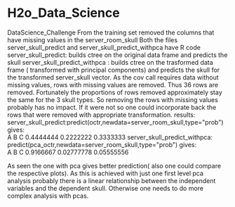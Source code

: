 # H2o_Data_Science
DataScience_Challenge
From the training set removed the columns that have missing values in the server_room_skull
Both the files server_skull_predict and server_skull_predict_withpca have R code
server_skull_predict: builds ctree on the original data frame and predicts the skull
server_skull_predict_withpca : builds ctree on the trasformed data frame ( transformed with principal components) and predicts the skull for the transformed server_skull vector. As the cov call requires data without missing values, rows with missing values are removed. Thus 36 rows are removed. Fortunately the proportions of rows removed approximately stay the same for the 3 skull types. So removing the rows with missing values probably has no impact. If it were not so one could incorporate back the rows that were removed with appropriate transformation.
results:
server_skull_predict:predict(octr,newdata=server_room_skull,type="prob") gives:     
A         B         C
0.4444444 0.2222222 0.3333333
server_skull_predict_withpca:
predict(pca_octr,newdata=server_room_skull,type="prob") gives:  
A          B          C
0.9166667 0.02777778 0.05555556

As seen the one with pca gives better prediction( also one could compare the respective plots). As this is achieved with just one first level pca analysis probably there is a linear relationship between the independent variables and the dependent skull.
Otherwise one needs to do more complex analysis with pcas.



